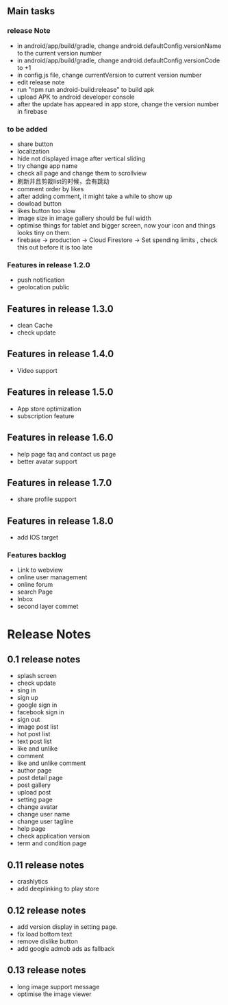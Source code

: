 ## Main tasks


### release Note
- in android/app/build/gradle, change android.defaultConfig.versionName to the current version number
- in android/app/build/gradle, change android.defaultConfig.versionCode to +1
- in config.js file, change currentVersion to current version number
- edit release note
- run "npm run android-build:release" to build apk
- upload APK to android developer console
- after the update has appeared in app store, change the version number in firebase

### to be added
- share button
- localization
- hide not displayed image after vertical sliding
- try change app name
- check all page and change them to scrollview
- 刷新并且剪裁list的时候，会有跳动
- comment order by likes
- after adding comment, it might take a while to show up
- dowload button
- likes button too slow
- image size in image gallery should be full width
- optimise things for tablet and bigger screen, now your icon and things looks tiny on them.
- firebase -> production -> Cloud Firestore -> Set spending limits , check this out before it is too late

### Features in release 1.2.0
- push notification
- geolocation public

## Features in release 1.3.0
- clean Cache
- check update

## Features in release 1.4.0
- Video support

## Features in release 1.5.0
- App store optimization
- subscription feature

## Features in release 1.6.0
- help page faq and contact us page
- better avatar support

## Features in release 1.7.0
- share profile support

## Features in release 1.8.0
- add IOS target

### Features backlog
- Link to webview
- online user management
- online forum
- search Page
- Inbox
- second layer commet

# Release Notes

## 0.1 release notes
- splash screen
- check update
- sing in
- sign up
- google sign in
- facebook sign in
- sign out
- image post list
- hot post list
- text post list
- like and unlike
- comment
- like and unlike comment
- author page
- post detail page
- post gallery
- upload post
- setting page
- change avatar
- change user name
- change user tagline
- help page
- check application version
- term and condition page

## 0.11 release notes
- crashlytics
- add deeplinking to play store

## 0.12 release notes
- add version display in setting page.
- fix load bottom text
- remove dislike button
- add google admob ads as fallback

## 0.13 release notes
- long image support message
- optimise the image viewer